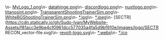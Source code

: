 \n- [MyLogo_1.png](https://cdn.statically.io/gh/Sudo-Ivan/MyWebsite-Assets/f81acc3e9be4cf0961dcc577035a4fa5d9bf910e/images/logo/MyLogo_1.png)\n- [datahinge.png](https://cdn.statically.io/gh/Sudo-Ivan/MyWebsite-Assets/f81acc3e9be4cf0961dcc577035a4fa5d9bf910e/images/logo/datahinge.png)\n- [discordlogo.png](https://cdn.statically.io/gh/Sudo-Ivan/MyWebsite-Assets/f81acc3e9be4cf0961dcc577035a4fa5d9bf910e/images/logo/discordlogo.png)\n- [nuxtlogo.png](https://cdn.statically.io/gh/Sudo-Ivan/MyWebsite-Assets/f81acc3e9be4cf0961dcc577035a4fa5d9bf910e/images/logo/nuxtlogo.png)\n- [titanosint.png](https://cdn.statically.io/gh/Sudo-Ivan/MyWebsite-Assets/f81acc3e9be4cf0961dcc577035a4fa5d9bf910e/images/logo/titanosint.png)\n- [TransparentShootingTrainerSim.png](https://cdn.statically.io/gh/Sudo-Ivan/MyWebsite-Assets/f81acc3e9be4cf0961dcc577035a4fa5d9bf910e/images/shootertrainersim/TransparentShootingTrainerSim.png)\n- [WhiteBGShootingTrainerSim.png](https://cdn.statically.io/gh/Sudo-Ivan/MyWebsite-Assets/f81acc3e9be4cf0961dcc577035a4fa5d9bf910e/images/shootertrainersim/WhiteBGShootingTrainerSim.png)\n- [*.jpg](https://cdn.statically.io/gh/Sudo-Ivan/MyWebsite-Assets/f81acc3e9be4cf0961dcc577035a4fa5d9bf910e/images/**/*.jpg)\n- [*.jpeg](https://cdn.statically.io/gh/Sudo-Ivan/MyWebsite-Assets/f81acc3e9be4cf0961dcc577035a4fa5d9bf910e/images/**/*.jpeg)\n- [SECTR](https://cdn.statically.io/gh/Sudo-Ivan/MyWebsite-Assets/f81acc3e9be4cf0961dcc577035a4fa5d9bf910e/images/logo/SECTR RECON_vector-file.svg)\n- [revolt-logo.svg](https://cdn.statically.io/gh/Sudo-Ivan/MyWebsite-Assets/f81acc3e9be4cf0961dcc577035a4fa5d9bf910e/images/logo/revolt-logo.svg)\n- [*.webp](https://cdn.statically.io/gh/Sudo-Ivan/MyWebsite-Assets/f81acc3e9be4cf0961dcc577035a4fa5d9bf910e/images/**/*.webp)\n- [*.ico](https://cdn.statically.io/gh/Sudo-Ivan/MyWebsite-Assets/f81acc3e9be4cf0961dcc577035a4fa5d9bf910e/images/**/*.ico)
